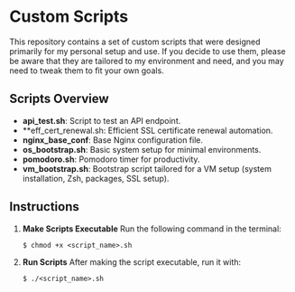 # Custom Scripts

This repository contains a set of custom scripts that were designed primarily for my personal setup and use.
If you decide to use them, please be aware that they are tailored to my environment and need, and you may need to tweak them to fit your own goals.

## Scripts Overview

- **api_test.sh**: Script to test an API endpoint.
- **eff_cert_renewal.sh: Efficient SSL certificate renewal automation.
- **nginx_base_conf**: Base Nginx configuration file.
- **os_bootstrap.sh**: Basic system setup for minimal environments.
- **pomodoro.sh**: Pomodoro timer for productivity.
- **vm_bootstrap.sh**: Bootstrap script tailored for a VM setup (system installation, Zsh, packages, SSL setup).

## Instructions

1. **Make Scripts Executable**
   Run the following command in the terminal:

   ```$ chmod +x <script_name>.sh```

2. **Run Scripts**
   After making the script executable, run it with:

    ```$ ./<script_name>.sh```


